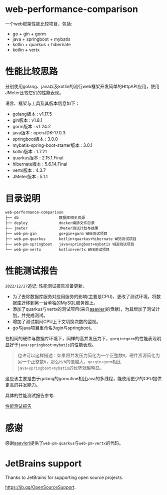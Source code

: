 web-performance-comparison
=====

一个web框架性能比较项目，包括:
- go + gin + gorm
- java + springboot + mybatis
- kotlin + quarkus + hibernate
- kotlin + vertx

# 性能比较思路
分别使用golang、java以及kotlin的流行web框架开发简单的HttpAPI应用，使用JMeter比较它们的性能表现。

语言、框架与工具及其版本信息如下：
- golang版本 : v1.17.5
- gin版本 : v1.8.1
- gorm版本 : v1.24.2
- java版本 : openJDK-17.0.3
- springboot版本 : 3.0.0
- mybatis-spring-boot-starter版本 : 3.0.1
- kotlin版本 : 1.7.21
- quarkus版本 : 2.15.1.Final
- hibernate版本 : 5.6.14.Final
- vertx版本 : 4.3.7
- JMeter版本 : 5.1.1

# 目录说明
```
web-performance-comparison
├── db                  数据库相关资源
├── deploy              docker编排文件目录
├── jmeter              JMeter测试计划与结果
├── web-pm-gin          go+gin+gorm WEB测试项目
├── web-pm-quarkus      kotlin+quarkus+hibernate WEB测试项目
├── web-pm-springboot   java+springboot+mybatis WEB测试项目
└── web-pm-vertx        kotlin+vertx WEB测试项目
```

# 性能测试报告
`2022/12/27`追记: 性能测试报告准备更新。
- 为了去除数据库服务对应用服务的影响(主要是CPU)，更改了测试环境，将数据库迁移到另一台单独的MySQL服务器上。
- 添加了quarkus与vertx的测试项目(来自<a href="https://github.com/aaavieri" target="_blank">aaavieri</a>的贡献)，为其增加了测试计划，并完成测试。
- 增加了测试期间CPU上下文切换次数的监视。
- go与java项目重命名为gin与springboot。



在相同的硬件与数据库环境下，同样的高并发压力下，`go+gin+gorm`的性能表现明显好于`java+springboot+mybatis`的性能表现。
> 也许可以这样描述：如果将并发压力简化为一个正整数`M`，硬件资源简化为另一个正整数`N`，那么`M/N`的值越大，`go+gin+gorm`相比`java+springboot+mybatis`的优势就越明显。

这应该主要是由于golang的goroutine相比java的多线程，能使用更少的CPU提供更高的并发能力。

具体的性能测试报告参考:

<a href="./性能测试报告.md" target="_blank">性能测试报告</a>


# 感谢

感谢<a href="https://github.com/aaavieri" target="_blank">aaavieri</a>提供了`web-pm-quarkus`与`web-pm-vertx`的代码。


# JetBrains support
Thanks to JetBrains for supporting open source projects.

https://jb.gg/OpenSourceSupport.
